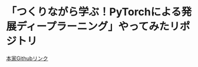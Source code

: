 # 「つくりながら学ぶ！PyTorchによる発展ディープラーニング」やってみたリポジトリ
[本家Githubリンク](https://github.com/YutaroOgawa/pytorch_advanced)